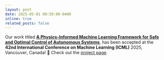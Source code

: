 ```yaml
---
layout: post
date: 2025-05-01 00:59:00-0400
inline: true
related_posts: false
---
```


Our work titled <strong>[A Physics-Informed Machine Learning Framework for Safe and Optimal Control of Autonomous Systems](https://tayalmanan28.github.io/piml-soc/)</strong>, has been accepted at the **42nd International Conference on Machine Learning (ICML)** 2025, Vancouver, Canada! :tada:
Check out the [project page](https://tayalmanan28.github.io/piml-soc/).
